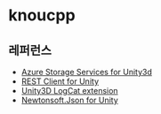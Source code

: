 # knoucpp


## 레퍼런스

- <a href="https://github.com/Unity3dAzure/StorageServices">Azure Storage Services for Unity3d</a></br>
- <a href="https://github.com/Unity3dAzure/RESTClient">REST Client for Unity</a></br>
- <a href="https://github.com/dzonatan/Unity3D-LogCat-extension">Unity3D LogCat extension</a></br>
- <a href="https://github.com/jilleJr/Newtonsoft.Json-for-Unity">Newtonsoft.Json for Unity</a>
</br>

